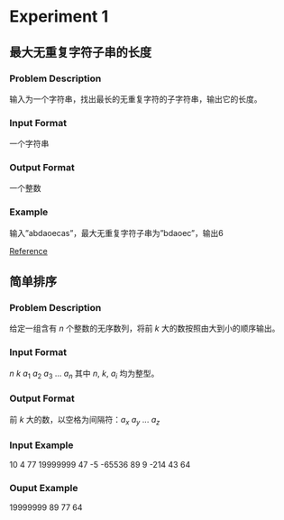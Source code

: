 # Experiment 1
##  最大无重复字符子串的长度
### Problem Description
输入为一个字符串，找出最长的无重复字符的子字符串，输出它的长度。
### Input Format
一个字符串
### Output Format
一个整数
### Example
输入”abdaoecas”，最大无重复字符子串为”bdaoec”，输出6

[Reference](https://leetcode.com/problems/longest-substring-without-repeating-characters/description/)

## 简单排序
### Problem Description
给定一组含有 $n$ 个整数的无序数列，将前 $k$ 大的数按照由大到小的顺序输出。
### Input Format
$n\ k\ a_{1}\ a_{2}\ a_{3}\ ...\ a_{n}$ 
其中 $n,\ k,\ a_{i}$ 均为整型。
### Output Format
前 $k$ 大的数，以空格为间隔符：$a_{x}\ a_{y}\ ...\ a_{z}$
### Input Example
10 4 77 19999999 47 -5 -65536 89 9 -214 43 64
### Ouput Example
19999999 89 77 64